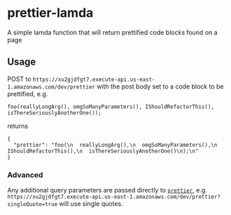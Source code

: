 # prettier-lamda

A simple lamda function that will return prettified code blocks found on a page

## Usage

POST to `https://xu2gjdfgt7.execute-api.us-east-1.amazonaws.com/dev/prettier` with the post body set to a code block to be prettified, e.g.

```
foo(reallyLongArg(), omgSoManyParameters(), IShouldRefactorThis(), isThereSeriouslyAnotherOne());
```

returns

```
{
  "prettier": "foo(\n  reallyLongArg(),\n  omgSoManyParameters(),\n  IShouldRefactorThis(),\n  isThereSeriouslyAnotherOne()\n);\n"
}
```

### Advanced

Any additional query parameters are passed directly to [`prettier`][prettier], e.g. `https://xu2gjdfgt7.execute-api.us-east-1.amazonaws.com/dev/prettier?singleQuote=true` will use single quotes.

[prettier]: https://github.com/prettier/prettier
